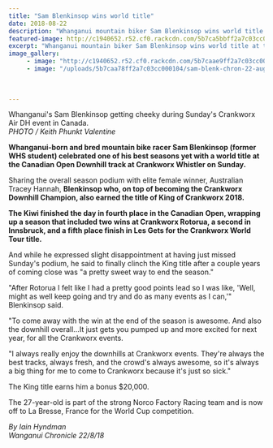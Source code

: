 ```yaml
---
title: "Sam Blenkinsop wins world title"
date: 2018-08-22
description: "Whanganui mountain biker Sam Blenkinsop wins world title at the Canadian Open Downhill track..."
featured-image: http://c1940652.r52.cf0.rackcdn.com/5b7ca5bbff2a7c03cc0000fc/Sam-Blenkinsop-chron-22-aug.gif
excerpt: "Whanganui mountain biker Sam Blenkinsop wins world title at the Canadian Open Downhill track."
image_gallery:
     - image: "http://c1940652.r52.cf0.rackcdn.com/5b7caae9ff2a7c03cc000108/sam-blenk-chron-22-aug-front-page.gif"
     - image: "/uploads/5b7caa78ff2a7c03cc000104/sam-blenk-chron-22-aug-chatting.PNG"
    
    
    
---
```


<p><span>Whanganui's Sam Blenkinsop getting cheeky during Sunday's Crankworx Air DH event in Canada. <br /><em>PHOTO / Keith Phunkt Valentine</em></span></p>
<p class="element element-paragraph"><strong>Whanganui-born and bred mountain bike racer Sam Blenkinsop (former WHS student) celebrated one of his best seasons yet with a world title at the Canadian Open Downhill track at Crankworx Whistler on Sunday.</strong></p>
<p class="element element-paragraph">Sharing the overall season podium with elite female winner, Australian Tracey Hannah, <strong>Blenkinsop who, on top of becoming the Crankworx Downhill Champion, also earned the title of King of Crankworx 2018.</strong></p>
<p class="element element-paragraph"><strong>The Kiwi finished the day in fourth place in the Canadian Open, wrapping up a season that included two wins at Crankworx Rotorua, a second in Innsbruck, and a fifth place finish in Les Gets for the Crankworx World Tour title.</strong></p>
<p class="element element-paragraph">And while he expressed slight disappointment at having just missed Sunday's podium, he said to finally clinch the King title after a couple years of coming close was "a pretty sweet way to end the season."</p>
<p class="element element-paragraph">"After Rotorua I felt like I had a pretty good points lead so I was like, 'Well, might as well keep going and try and do as many events as I can,'" Blenkinsop said.</p>
<p class="element element-paragraph">"To come away with the win at the end of the season is awesome. And also the downhill overall&hellip;It just gets you pumped up and more excited for next year, for all the Crankworx events.</p>
<p class="element element-paragraph">"I always really enjoy the downhills at Crankworx events. They're always the best tracks, always fresh, and the crowd's always awesome, so it's always a big thing for me to come to Crankworx because it's just so sick."</p>
<p class="element element-paragraph">The King title earns him a bonus $20,000.</p>
<p class="element element-paragraph">The 27-year-old is part of the strong Norco Factory Racing team and is now off to La Bresse, France for the World Cup competition.</p>
<p><em>By Iain Hyndman<br />Wanganui Chronicle 22/8/18</em></p>

